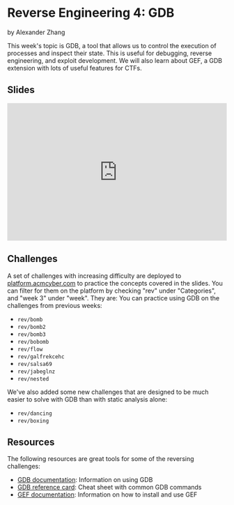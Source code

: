 # Reverse Engineering 4: GDB
by Alexander Zhang

This week's topic is GDB, a tool that allows us to control the execution of processes and inspect their state.
This is useful for debugging, reverse engineering, and exploit development.
We will also learn about GEF, a GDB extension with lots of useful features for CTFs.

## Slides
<iframe src="https://docs.google.com/presentation/d/e/2PACX-1vQmj2dNYYoUR41U2RdCynZUSHgIFRsa4uswnlm-I13fekNJiUAR7jZAE1uxw67YHl7wliUyAQqMJxKD/embed?start=false&loop=false&delayms=3000" frameborder="0" width="100%" style="aspect-ratio: 16 / 10;" allowfullscreen="true" mozallowfullscreen="true" webkitallowfullscreen="true"></iframe>

## Challenges
A set of challenges with increasing difficulty are deployed to [platform.acmcyber.com](https://platform.acmcyber.com) to practice the concepts covered in the slides. You can filter for them on the platform by checking "rev" under "Categories", and "week 3" under "week". They are:
You can practice using GDB on the challenges from previous weeks:
- `rev/bomb`
- `rev/bomb2`
- `rev/bomb3`
- `rev/bobomb`
- `rev/flow`
- `rev/galfrekcehc`
- `rev/salsa69`
- `rev/jabeglnz`
- `rev/nested`

We've also added some new challenges that are designed to be much easier to solve with GDB than with static analysis alone:
- `rev/dancing`
- `rev/boxing`

## Resources
The following resources are great tools for some of the reversing challenges:
- [GDB documentation](https://sourceware.org/gdb/documentation/): Information on using GDB
- [GDB reference card](https://www.sourceware.org/gdb/download/onlinedocs/refcard.pdf): Cheat sheet with common GDB commands
- [GEF documentation](https://hugsy.github.io/gef/): Information on how to install and use GEF

